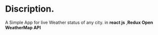 <h1>Discription.</h1>
A Simple App for live Weather status of any city. in <b>react js</b> ,<b>Redux </b><b>Open WeatherMap API</b>
